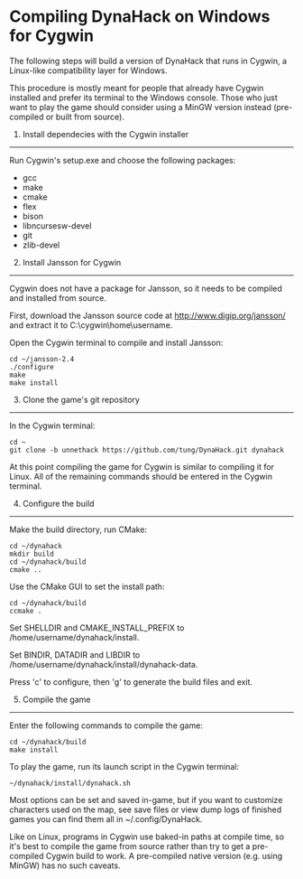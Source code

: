 Compiling DynaHack on Windows for Cygwin
========================================

The following steps will build a version of DynaHack that runs in Cygwin, a Linux-like compatibility layer for Windows.

This procedure is mostly meant for people that already have Cygwin installed and prefer its terminal to the Windows console.  Those who just want to play the game should consider using a MinGW version instead (pre-compiled or built from source).


1. Install dependecies with the Cygwin installer
------------------------------------------------

Run Cygwin's setup.exe and choose the following packages:

 * gcc
 * make
 * cmake
 * flex
 * bison
 * libncursesw-devel
 * git
 * zlib-devel


2. Install Jansson for Cygwin
-----------------------------

Cygwin does not have a package for Jansson, so it needs to be compiled and installed from source.

First, download the Jansson source code at http://www.digip.org/jansson/ and extract it to C:\cygwin\home\username.

Open the Cygwin terminal to compile and install Jansson:

    cd ~/jansson-2.4
    ./configure
    make
    make install


3. Clone the game's git repository
----------------------------------

In the Cygwin terminal:

    cd ~
    git clone -b unnethack https://github.com/tung/DynaHack.git dynahack

At this point compiling the game for Cygwin is similar to compiling it for Linux.  All of the remaining commands should be entered in the Cygwin terminal.


4. Configure the build
----------------------

Make the build directory, run CMake:

    cd ~/dynahack
    mkdir build
    cd ~/dynahack/build
    cmake ..

Use the CMake GUI to set the install path:

    cd ~/dynahack/build
    ccmake .

Set SHELLDIR and CMAKE_INSTALL_PREFIX to /home/username/dynahack/install.

Set BINDIR, DATADIR and LIBDIR to /home/username/dynahack/install/dynahack-data.

Press 'c' to configure, then 'g' to generate the build files and exit.


5. Compile the game
-------------------

Enter the following commands to compile the game:

    cd ~/dynahack/build
    make install

To play the game, run its launch script in the Cygwin terminal:

    ~/dynahack/install/dynahack.sh

Most options can be set and saved in-game, but if you want to customize characters used on the map, see save files or view dump logs of finished games you can find them all in ~/.config/DynaHack.

Like on Linux, programs in Cygwin use baked-in paths at compile time, so it's best to compile the game from source rather than try to get a pre-compiled Cygwin build to work.  A pre-compiled native version (e.g. using MinGW) has no such caveats.
